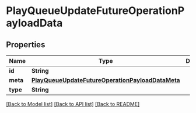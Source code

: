 # PlayQueueUpdateFutureOperationPayloadData

## Properties
Name | Type | Description | Notes
------------ | ------------- | ------------- | -------------
**id** | **String** |  | 
**meta** | [**PlayQueueUpdateFutureOperationPayloadDataMeta**](PlayQueueUpdateFutureOperationPayloadDataMeta.md) |  | 
**type** | **String** |  | 

[[Back to Model list]](../README.md#documentation-for-models) [[Back to API list]](../README.md#documentation-for-api-endpoints) [[Back to README]](../README.md)



